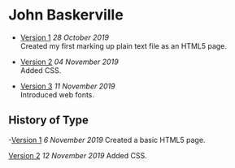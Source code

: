 <h1> John Baskerville </h1>

- [Version 1](https://georgiagallagher.github.io/john_baskerville/john_baskerville.html) 
*28 October 2019*  
Created my first marking up plain text file as an HTML5 page.

- [Version 2](https://georgiagallagher.github.io/john_baskerville/baskerville2.html) 
*04 November 2019*  
Added CSS.

- [Version 3](https://georgiagallagher.github.io/john_baskerville/baskerville3.html) 
*11 November 2019*  
Introduced web fonts.


History of Type
---------------

-[Version 1](https://georgiagallagher.github.io/john_baskerville/brief_history_of_type.html)
*6 November 2019*
Created a basic HTML5 page.

[Version 2](https://georgiagallagher.github.io/john_baskerville/brief_history_of_type2.html)
*12 November 2019*
Added CSS. 
  

